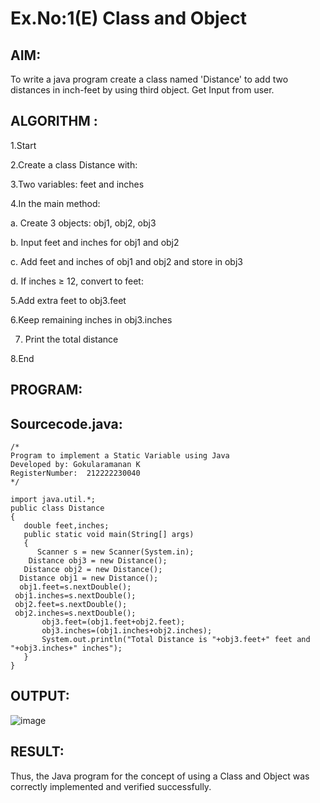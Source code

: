 # Ex.No:1(E) Class and Object

## AIM:
To write a java program create a class named 'Distance' to add two distances in inch-feet by using third object. Get Input from user.

## ALGORITHM : 
1.Start

2.Create a class Distance with:

3.Two variables: feet and inches

4.In the main method:

  a. Create 3 objects: obj1, obj2, obj3

  b. Input feet and inches for obj1 and obj2

  c. Add feet and inches of obj1 and obj2 and store in obj3

  d. If inches ≥ 12, convert to feet:

5.Add extra feet to obj3.feet

6.Keep remaining inches in obj3.inches

7. Print the total distance

8.End



## PROGRAM:
## Sourcecode.java:
 ```
/*
Program to implement a Static Variable using Java
Developed by: Gokularamanan K
RegisterNumber:  212222230040
*/

import java.util.*;
public class Distance
{
    double feet,inches;
    public static void main(String[] args)
    {
       Scanner s = new Scanner(System.in);
     Distance obj3 = new Distance();
    Distance obj2 = new Distance();
   Distance obj1 = new Distance();
   obj1.feet=s.nextDouble();
  obj1.inches=s.nextDouble();
  obj2.feet=s.nextDouble();
  obj2.inches=s.nextDouble();
        obj3.feet=(obj1.feet+obj2.feet);
        obj3.inches=(obj1.inches+obj2.inches);
        System.out.println("Total Distance is "+obj3.feet+" feet and "+obj3.inches+" inches");        
    }
}
```




## OUTPUT:
![image](https://github.com/user-attachments/assets/08ff6d52-12a8-44d2-9828-3a2abb3c0bcb)



## RESULT:
Thus, the Java program for the concept of using a Class and Object  was correctly implemented and verified successfully. 

